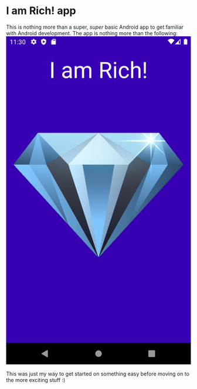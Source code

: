 # I am Rich! app
This is nothing more than a super, _super_ basic Android app to get familiar with Android 
development. The app is nothing more than the following:
![image of the main/only screen](main_screen.png)
  
This was just my way to get started on something easy before moving on to the more exciting stuff :)
